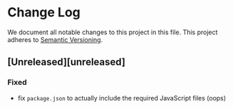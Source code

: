 # Change Log

We document all notable changes to this project in this file.
This project adheres to [Semantic Versioning](http://semver.org/).

## [Unreleased][unreleased]

### Fixed

- fix `package.json` to actually include the required JavaScript files (oops)
